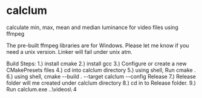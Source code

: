 # calclum
calculate min, max, mean and median luminance for video files using ffmpeg

The pre-built ffmpeg libraries are for Windows. Please let me know if you need a unix version. Linker will fail under unix atm.

Build Steps:
1.) install cmake
2.) install gcc
3.) Configure or create a new CMakePresets files
4.) cd into calclum directory
5.) using shell, Run cmake .
6.) using shell, cmake --build . --target calclum --config Release
7.) Release folder will me created under calclum directory
8.) cd in to Release folder.
9.) Run calclum.exe ..\videos\ 4

